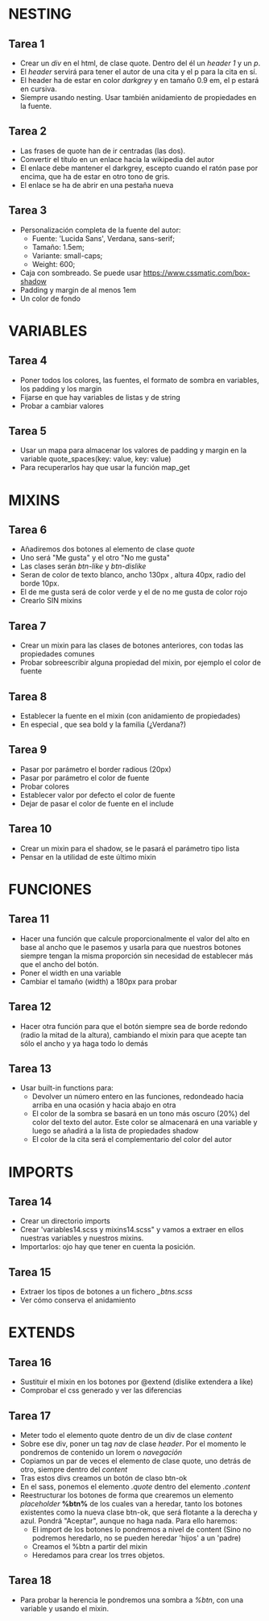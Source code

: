 # NESTING

## Tarea 1

- Crear un *div* en el html, de clase quote. Dentro del él un *header 1* y un *p*.
- El *header* servirá para tener el autor de una cita y el p para la cita en sí.
- El header ha de estar en color *darkgrey* y en tamaño 0.9 em, el p estará en cursiva.
- Siempre usando nesting. Usar también anidamiento de propiedades en la fuente.

## Tarea 2

- Las frases de quote han de ir centradas (las dos).
- Convertir el título en un enlace hacia la wikipedia del autor
- El enlace debe mantener el darkgrey, escepto cuando el ratón pase por encima, que ha de estar en otro tono de gris.
- El enlace se ha de abrir en una pestaña nueva

## Tarea 3
- Personalización completa de la fuente del autor: 
  -  Fuente: 'Lucida Sans', Verdana, sans-serif;
  -  Tamaño: 1.5em;
  -  Variante: small-caps;
  -  Weight: 600;
- Caja con sombreado. Se puede usar https://www.cssmatic.com/box-shadow 
- Padding y margin de al menos 1em
- Un color de fondo


# VARIABLES

 ## Tarea 4
 - Poner todos los colores, las fuentes, el formato de sombra en variables, los padding y los margin
 - Fijarse en que hay variables de listas y de string
 - Probar a cambiar valores

 ## Tarea 5
 - Usar un mapa para almacenar los valores de padding y margin en la variable quote_spaces(key: value, key: value)
 - Para recuperarlos hay que usar la función map_get

# MIXINS

## Tarea 6
 - Añadiremos dos botones al elemento de clase *quote*
 - Uno será "Me gusta" y el otro "No me gusta"
 - Las clases serán *btn-like* y *btn-dislike*
 - Seran de color de texto blanco, ancho 130px , altura 40px, radio del borde 10px.
 - El de me gusta será de color verde y el de no me gusta de color rojo
 - Crearlo SIN mixins

## Tarea 7 
 - Crear un mixin para las clases de botones anteriores, con todas las propiedades comunes
 - Probar sobreescribir alguna propiedad del mixin, por ejemplo el color de fuente

## Tarea 8
 - Establecer la fuente en el mixin (con anidamiento de propiedades)
 - En especial , que sea bold y la familia (¿Verdana?)

## Tarea 9
 - Pasar por parámetro el border radious (20px)
 - Pasar por parámetro el color de fuente
 - Probar colores
 - Establecer valor por defecto el color de fuente
 - Dejar de pasar el color de fuente en el include

## Tarea 10
 - Crear un mixin para el shadow, se le pasará el parámetro tipo lista
 - Pensar en la utilidad de este último mixin

 # FUNCIONES

## Tarea 11
 - Hacer una función que calcule proporcionalmente el valor del alto en base al ancho que le pasemos y usarla para que nuestros botones siempre tengan la misma proporción sin necesidad de establecer más que el ancho del botón.
 - Poner el width en una variable
 - Cambiar el tamaño (width) a 180px para probar

## Tarea 12 
 - Hacer otra función para que el botón siempre sea de borde redondo (radio la mitad de la altura), cambiando el mixin para que acepte tan sólo el ancho y ya haga todo lo demás

 ## Tarea 13
 - Usar built-in functions para:
   - Devolver un número entero en las funciones, redondeado hacia arriba en una ocasión y hacia abajo en otra
   - El color de la sombra se basará en un tono más oscuro (20%) del color del texto del autor. Este color se almacenará en una variable y luego se añadirá a la lista de propiedades shadow
   - El color de la cita será el complementario del color del autor

# IMPORTS

## Tarea 14
- Crear un directorio imports
- Crear 'variables14.scss y mixins14.scss" y vamos a extraer en ellos nuestras variables y nuestros mixins.
- Importarlos: ojo hay que tener en cuenta la posición.

## Tarea 15
- Extraer los tipos de botones a un fichero *_btns.scss*
- Ver cómo conserva el anidamiento

# EXTENDS

## Tarea 16
- Sustituir el mixin en los botones por @extend (dislike extendera a like)
- Comprobar el css generado y ver las diferencias

## Tarea 17
- Meter todo el elemento quote dentro de un div de clase *content*
- Sobre ese div, poner un tag *nav* de clase *header*. Por el momento le pondremos de contenido un lorem o *navegación*
- Copiamos un par de veces el elemento de clase quote, uno detrás de otro, siempre dentro del *content*
- Tras estos divs creamos un botón de claso btn-ok
- En el sass, ponemos el elemento *.quote*  dentro del elemento *.content*
- Reestructurar los botones de forma que crearemos un elemento *placeholder* **%btn%** de los cuales van a heredar, tanto los botones existentes como la nueva clase btn-ok, que será flotante a la derecha y azul. Pondrá "Aceptar", aunque no haga nada. Para ello haremos:
  - El import de los botones lo pondremos a nivel de content (Sino no podremos heredarlo, no se pueden heredar 'hijos' a un 'padre)
  - Creamos el %btn a partir del mixin
  - Heredamos para crear los trres objetos.

## Tarea 18
- Para probar la herencia le pondremos una sombra a *%btn*, con una variable y usando el mixin.





